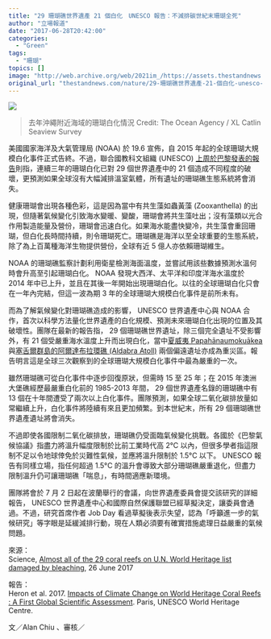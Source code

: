 ```yaml
---
title: "29 珊瑚礁世界遺產 21 個白化　UNESCO 報告：不減排碳世紀末珊瑚全死"
author: "立場報道"
date: "2017-06-28T20:42:00"
categories:
  - "Green"
tags:
  - "珊瑚"
topics: []
image: "http://web.archive.org/web/2021im_/https://assets.thestandnews.com/media/photos/017-Okinawa_hPNwp.jpeg"
original_url: "thestandnews.com/nature/29-珊瑚礁世界遺產-21-個白化-unesco-報告-不減排碳世紀末所有遺址珊瑚死"
---
```

![](http://web.archive.org/web/2021im_/https://assets.thestandnews.com/media/photos/017-Okinawa_hPNwp.jpeg)
> 去年沖繩附近海域的珊瑚白化情況 Credit: The Ocean Agency / XL Catlin Seaview Survey

美國國家海洋及大氣管理局 (NOAA) 於 19.6 宣佈，自 2015 年起的全球珊瑚大規模白化事件正式告終。不過，聯合國教科文組織 (UNESCO) [上周於巴黎發表的報告](http://web.archive.org/web/20211229132800/http://whc.unesco.org/document/158688)則指，連續三年的珊瑚白化已對 29 個世界遺產中的 21 個造成不同程度的破壞，更預測如果全球沒有大幅減排溫室氣體，所有遺址的珊瑚礁生態系統將會消失。

健康珊瑚會出現各種色彩，這是因為當中有共生藻如蟲黃藻 (Zooxanthella) 的出現，但隨著氣候變化引致海水變暖、變酸，珊瑚會將共生藻吐出；沒有藻類以光合作用製造能量及營份，珊瑚會迅速白化。如果海水能盡快變冷，共生藻會重回珊瑚，但白化長時間持續，則令珊瑚死亡。珊瑚礁是海洋以至全球重要的生態系統，除了為上百萬種海洋生物提供營份，全球有近 5 億人亦依賴珊瑚維生。

NOAA 的珊瑚礁監察計劃利用衛星檢測海面溫度，並嘗試用該些數據預測水溫何時會升高至引起珊瑚白化。 NOAA 發現大西洋、太平洋和印度洋海水溫度於 2014 年中已上升，並且在其後一年開始出現珊瑚白化。以往的全球珊瑚白化只會在一年內完結，但這一波為期 3 年的全球珊瑚大規模白化事件是前所未有。

而為了解氣候變化對珊瑚礁造成的影響， UNESCO 世界遺產中心與 NOAA 合作，首次以科學方法量化世界遺產的白化規模、預測未來珊瑚白化出現的位置及其破壞性。團隊在最新的報告指， 29 個珊瑚礁世界遺址，除三個完全遺址不受影響外，有 21 個受嚴重海水溫度上升而出現白化，當中[夏威夷 Papahānaumokuākea](http://web.archive.org/web/20211229132800/http://www.papahanaumokuakea.gov/) 與[塞舌爾群島的阿爾達布拉環礁 (Aldabra Atoll)](http://web.archive.org/web/20211229132800/http://whc.unesco.org/en/list/185) 兩個偏遠遺址亦成為重災區。報告明言這是全球三次觀察到的全球珊瑚大規模白化事件中最為嚴重的一次。

雖然珊瑚礁可從白化事件中逐步回復原狀，但需時 15 至 25 年；在 2015 年澳洲大堡礁經歷最嚴重白化前的 1985-2013 年間， 29 個世界遺產名錄的珊瑚礁中有 13 個在十年間遭受了兩次以上白化事件。團隊預測，如果全球二氧化碳排放量如常繼續上升，白化事件將陸續有來且更加頻繁。到本世紀末，所有 29 個珊瑚礁世界遺產遺址將會消失。

不過即使各國限制二氧化碳排放，珊瑚礁仍受面臨氣候變化挑戰。各國於《巴黎氣候協議》指盡力將溫升幅度限制於比前工業時代高 2°C 以內，但很多學者指這限制不足以令地球倖免於災難性氣候，並應將溫升限制於 1.5°C 以下。 UNESCO 報告有同樣立場，指任何超過 1.5°C 的溫升會導致大部分珊瑚礁嚴重退化，但盡力限制溫升仍可讓珊瑚礁「喘息」，有時間適應新環境。

團隊將會於 7 月 2 日起在波蘭舉行的會議，向世界遺產委員會提交該研究的詳細報告， UNESCO 世界遺產中心和國際自然保護聯盟已經草擬決定，讓委員會通過。不過，研究首席作者 Job Day 看過草擬後表示失望，認為「呼籲進一步的氣候研究」等字眼是延緩減排行動，現在人類必須要有確實措施處理日益嚴重的氣候問題。

來源：  
Science, [Almost all of the 29 coral reefs on U.N. World Heritage list damaged by bleaching](http://web.archive.org/web/20211229132800/http://www.sciencemag.org/news/2017/06/almost-all-29-coral-reefs-un-world-heritage-list-damaged-bleaching?utm_campaign=news_daily_2017-06-26&et_rid=300228219&et_cid=1406536), 26 June 2017

報告：  
Heron et al. 2017. [Impacts of Climate Change on World Heritage Coral Reefs : A First Global Scientific Assessment](http://web.archive.org/web/20211229132800/http://whc.unesco.org/document/158688). Paris, UNESCO World Heritage Centre.

文／Alan Chiu 、審核／